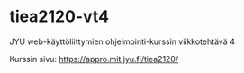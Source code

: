 # tiea2120-vt4
JYU web-käyttöliittymien ohjelmointi-kurssin viikkotehtävä 4

Kurssin sivu: https://appro.mit.jyu.fi/tiea2120/
